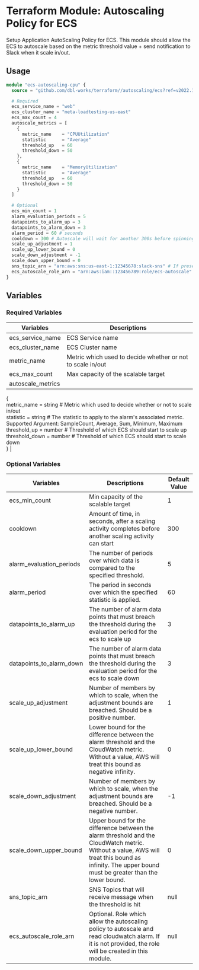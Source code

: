# Terraform Module: Autoscaling Policy for ECS

Setup Application AutoScaling Policy for ECS.
This module should allow the ECS to autoscale based on the metric threshold value + send notification to Slack when it scale in/out.

## Usage

```terraform
module "ecs-autoscaling-cpu" {
  source = "github.com/dbl-works/terraform//autoscaling/ecs?ref=v2022.10.04"

  # Required
  ecs_service_name = "web"
  ecs_cluster_name = "meta-loadtesting-us-east"
  ecs_max_count = 4
  autoscale_metrics = [
    {
      metric_name    = "CPUUtilization"
      statistic      = "Average"
      threshold_up   = 60
      threshold_down = 50
    },
    {
      metric_name    = "MemoryUtilization"
      statistic      = "Average"
      threshold_up   = 60
      threshold_down = 50
    }
  ]

  # Optional
  ecs_min_count = 1
  alarm_evaluation_periods = 5
  datapoints_to_alarm_up = 3
  datapoints_to_alarm_down = 3
  alarm_period = 60 # seconds
  cooldown = 300 # Autoscale will wait for another 300s before spinning more task (if the threshold still exceed the value)
  scale_up_adjustment = 1
  scale_up_lower_bound = 0
  scale_down_adjustment = -1
  scale_down_upper_bound = 0
  sns_topic_arn = "arn:aws:sns:us-east-1:12345678:slack-sns" # If present, it will send notifications to the SNS topics when the alarm is triggered
  ecs_autoscale_role_arn = "arn:aws:iam::123456789:role/ecs-autoscale"
}
```

## Variables
### Required Variables
| Variables         | Descriptions                                               |
|-------------------|------------------------------------------------------------|
| ecs_service_name  | ECS Service name                                           |
| ecs_cluster_name  | ECS Cluster name                                           |
| metric_name       | Metric which used to decide whether or not to scale in/out |
| ecs_max_count     | Max capacity of the scalable target                        |
| autoscale_metrics |
  {<br>
    metric_name    = string # Metric which used to decide whether or not to scale in/out <br>
    statistic      = string # The statistic to apply to the alarm's associated metric. Supported Argument: SampleCount, Average, Sum, Minimum, Maximum <br>
    threshold_up   = number # Threshold of which ECS should start to scale up <br>
    threshold_down = number # Threshold of which ECS should start to scale down <br>
  }
|


### Optional Variables
| Variables                | Descriptions                                                                                                                                                                                        | Default Value |
|--------------------------|-----------------------------------------------------------------------------------------------------------------------------------------------------------------------------------------------------|---------------|
| ecs_min_count            | Min capacity of the scalable target                                                                                                                                                                 | 1             |
| cooldown                 | Amount of time, in seconds, after a scaling activity completes before another scaling activity can start                                                                                            | 300           |
| alarm_evaluation_periods | The number of periods over which data is compared to the specified threshold.                                                                                                                       | 5             |
| alarm_period             | The period in seconds over which the specified statistic is applied.                                                                                                                                | 60            |
| datapoints_to_alarm_up   | The number of alarm data points that must breach the threshold during the evaluation period for the ecs to scale up                                                                                 | 3             |
| datapoints_to_alarm_down | The number of alarm data points that must breach the threshold during the evaluation period for the ecs to scale down                                                                               | 3             |
| scale_up_adjustment      | Number of members by which to scale, when the adjustment bounds are breached. Should be a positive number.                                                                                          | 1             |
| scale_up_lower_bound     | Lower bound for the difference between the alarm threshold and the CloudWatch metric. Without a value, AWS will treat this bound as negative infinity.                                              | 0             |
| scale_down_adjustment    | Number of members by which to scale, when the adjustment bounds are breached. Should be a negative number.                                                                                          | -1            |
| scale_down_upper_bound   | Upper bound for the difference between the alarm threshold and the CloudWatch metric. Without a value, AWS will treat this bound as infinity. The upper bound must be greater than the lower bound. | 0             |
| sns_topic_arn            | SNS Topics that will receive message when the threshold is hit                                                                                                                                      | null          |
| ecs_autoscale_role_arn   | Optional. Role which allow the autoscaling policy to autoscale and read cloudwatch alarm. If it is not provided, the role will be created in this module.                                           | null          |
